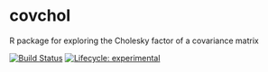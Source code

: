 # covchol
R package for exploring the Cholesky factor of a covariance matrix

[![Build
Status](https://travis-ci.com/irenecrsn/covchol.svg?branch=master)](https://travis-ci.com/irenecrsn/covchol)
[![Lifecycle:
experimental](https://img.shields.io/badge/lifecycle-experimental-orange.svg)](https://www.tidyverse.org/lifecycle/#experimental)
